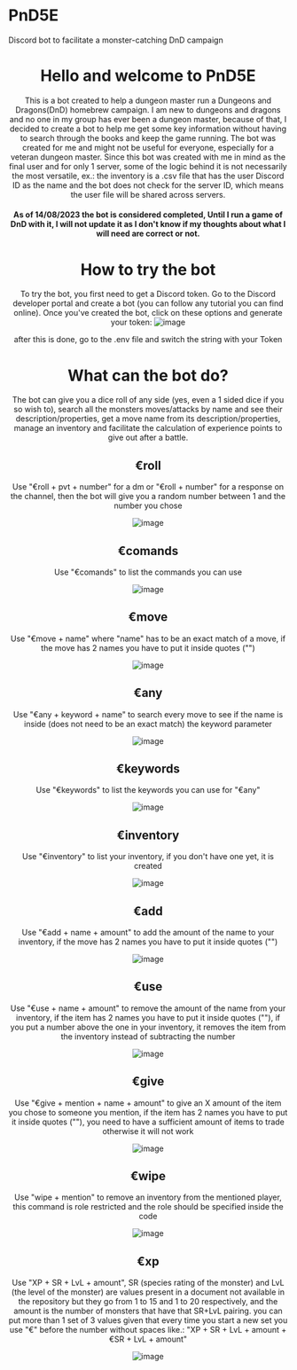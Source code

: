 # PnD5E
 Discord bot to facilitate a monster-catching DnD campaign
<header>
<h1>Hello and welcome to PnD5E</h1>
This is a bot created to help a dungeon master run a Dungeons and Dragons(DnD) homebrew campaign. I am new to dungeons and dragons and no one in my group has ever been a dungeon master, because of that, I decided to create a bot to help me get some key information without having to search through the books and keep the game running. The bot was created for me and might not be useful for everyone, especially for a veteran dungeon master.
 Since this bot was created with me in mind as the final user and for only 1 server, some of the logic behind it is not necessarily the most versatile, ex.: the inventory is a .csv file that has the user Discord ID as the name and the bot does not check for the server ID, which means the user file will be shared across servers.
 <h4>As of 14/08/2023 the bot is considered completed, Until I run a game of DnD with it, I will not update it as I don't know if my thoughts about what I will need are correct or not.<h4>

<h1>How to try the bot</h1>

To try the bot, you first need to get a Discord token. Go to the Discord developer portal and create a bot (you can follow any tutorial you can find online).
Once you've created the bot, click on these options and generate your token:
![image](https://github.com/AlbertinoDias/PnD5E/assets/36789123/27cf4b26-e503-480f-963d-a8c9eee98004)


after this is done, go to the .env file and switch the string with your Token


<h1>What can the bot do?</h1>

The bot can give you a dice roll of any side (yes, even a 1 sided dice if you so wish to), search all the monsters moves/attacks by name and see their description/properties, get a move name from its description/properties, manage an inventory and facilitate the calculation of experience points to give out after a battle.

<h2>€roll</h2>

Use "€roll + pvt + number" for a dm or "€roll + number" for a response on the channel, then the bot will give you a random number between 1 and the number you chose

![image](https://github.com/AlbertinoDias/PnD5E/assets/36789123/7dba3f27-cfd9-4c82-bf71-f161f9f83542)

<h2>€comands</h2>

Use "€comands" to list the commands you can use

![image](https://github.com/AlbertinoDias/PnD5E/assets/36789123/c0d0eb7d-14ef-4e7f-8d09-b362277998a2)

<h2>€move</h2>

Use "€move + name" where "name" has to be an exact match of a move, if the move has 2 names you have to put it inside quotes ("")

![image](https://github.com/AlbertinoDias/PnD5E/assets/36789123/200409b6-729a-4b43-8cb6-52e20a6cd2c3)

<h2>€any</h2>

Use "€any + keyword + name"</h3> to search every move to see if the name is inside (does not need to be an exact match) the keyword parameter

![image](https://github.com/AlbertinoDias/PnD5E/assets/36789123/d6fe35bb-4fd2-4857-ae6c-f7a36e500af7)

<h2>€keywords</h2>

Use "€keywords" to list the keywords you can use for "€any"

![image](https://github.com/AlbertinoDias/PnD5E/assets/36789123/78cc6dfe-f161-487e-a209-259406c91030)

<h2>€inventory</h2>

Use "€inventory" to list your inventory, if you don't have one yet, it is created

![image](https://github.com/AlbertinoDias/PnD5E/assets/36789123/d856ce05-589c-45b8-94bb-93826beff348)

<h2>€add</h2>

Use "€add + name + amount" to add the amount of the name to your inventory, if the move has 2 names you have to put it inside quotes ("")

![image](https://github.com/AlbertinoDias/PnD5E/assets/36789123/5d06d175-7b0e-4445-aa0b-993502cf7151)

<h2>€use</h2>

Use "€use + name + amount" to remove the amount of the name from your inventory, if the item has 2 names you have to put it inside quotes (""), if you put a number above the one in your inventory, it removes the item from the inventory instead of subtracting the number

![image](https://github.com/AlbertinoDias/PnD5E/assets/36789123/d1fa2f5a-a116-4bbb-b0dc-668f4282ef07)

<h2>€give</h2>

Use "€give + mention + name + amount" to give an X amount of the item you chose to someone you mention, if the item has 2 names you have to put it inside quotes (""), you need to have a sufficient amount of items to trade otherwise it will not work

![image](https://github.com/AlbertinoDias/PnD5E/assets/36789123/3b196d54-25cb-4af5-811b-46ea3c1cdbf1)

<h2>€wipe</h2>

Use "wipe + mention" to remove an inventory from the mentioned player, this command is role restricted and the role should be specified inside the code

![image](https://github.com/AlbertinoDias/PnD5E/assets/36789123/086f61b1-fe8f-4c40-9b17-5bf5c4d8eb8d)

<h2>€xp</h2>

Use "XP + SR + LvL + amount", SR (species rating of the monster) and LvL (the level of the monster) are values present in a document not available in the repository but they go from 1 to 15 and 1 to 20 respectively, and the amount is the number of monsters that have that SR+LvL pairing. you can put more than 1 set of 3 values given that every time you start a new set you use "€" before the number without spaces like.: "XP + SR + LvL + amount + €SR + LvL + amount"

![image](https://github.com/AlbertinoDias/PnD5E/assets/36789123/f33a257a-36e8-461d-b201-bf4f2934b7f5)

</header>
